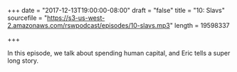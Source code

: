 +++
date = "2017-12-13T19:00:00-08:00"
draft = "false"
title = "10: Slavs"
sourcefile = "https://s3-us-west-2.amazonaws.com/rswpodcast/episodes/10-slavs.mp3"
length = 19598337

+++

In this episode, we talk about spending human capital, and Eric tells a super long story.
